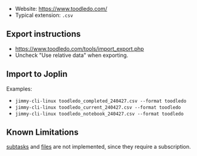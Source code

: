 - Website: <https://www.toodledo.com/>
- Typical extension: `.csv`

## Export instructions

- <https://www.toodledo.com/tools/import_export.php>
- Uncheck "Use relative data" when exporting.

## Import to Joplin

Examples:

- `jimmy-cli-linux toodledo_completed_240427.csv --format toodledo`
- `jimmy-cli-linux toodledo_current_240427.csv --format toodledo`
- `jimmy-cli-linux toodledo_notebook_240427.csv --format toodledo`

## Known Limitations

[subtasks](https://www.toodledo.com/info/subtasks.php) and [files](https://www.toodledo.com/organize/files.php) are not implemented, since they require a subscription.
